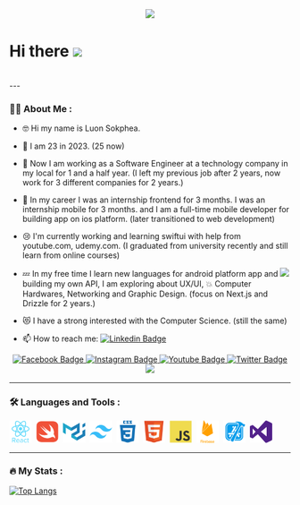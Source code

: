 <div id="header" align="center">
  <img src="https://media.giphy.com/media/smGCEo5zsAXtK4bqAT/giphy.gif" width="400"/>
</div>
<h1>
  Hi there
  <img src="https://media.giphy.com/media/hvRJCLFzcasrR4ia7z/giphy.gif" width="30px"/>
</h1>
<div id="body" align="center">
  <img src="https://komarev.com/ghpvc/?username=phea3&style=flat-square&color=blue" alt=""/>
</div>
---

### :man_technologist: About Me :

- :nerd_face: Hi my name is Luon Sokphea.

- :partying_face: I am 23 in 2023. (25 now)
  
- :robot: Now I am working as a Software Engineer at a technology company in my local for 1 and a half year. (I left my previous job after 2 years, now work for 3 different companies for 2 years.)
  
- :clown_face: In my career I was an internship frontend for 3 months. I was an internship mobile for 3 months. and I am a full-time mobile developer for building app on ios platform. (later transitioned to web development)
  
- :cry: I'm currently working and learning swiftui with help from youtube.com, udemy.com. (I graduated from university recently and still learn from online courses)

- :zzz: In my free time I learn new languages for android platform app and <img src="https://media.giphy.com/media/WUlplcMpOCEmTGBtBW/giphy.gif" width="30"> building my own API, I am exploring about UX/UI, :collision: Computer Hardwares, Networking and Graphic Design. (focus on Next.js and Drizzle for 2 years.)

- :heart_eyes_cat: I have a strong interested with the Computer Science. (still the same)

- :mailbox: How to reach me: [![Linkedin Badge](https://img.shields.io/badge/Gmail-white?style=for-the-badge&logo=gmail&logoColor=red)](your-linkedin-url)
  
<div id="badges" align="center">
   <a href="https://www.facebook.com/profile.php?id=100005842298879">
    <img src="https://img.shields.io/badge/Facebook-blue?style=for-the-badge&logo=facebook&logoColor=white" alt="Facebook Badge"/>
  </a>
  <a href="your-linkedin-URL">
    <img src="https://img.shields.io/badge/Instagram-E4405F?style=for-the-badge&logo=instagram&logoColor=white" alt="Instagram Badge"/>
  </a>
  <a href="your-youtube-URL">
    <img src="https://img.shields.io/badge/YouTube-red?style=for-the-badge&logo=youtube&logoColor=white" alt="Youtube Badge"/>
  </a>
  <a href="your-twitter-URL">
    <img src="https://img.shields.io/badge/Twitter-blue?style=for-the-badge&logo=twitter&logoColor=white" alt="Twitter Badge"/>
  </a>
</div>

<div align="center">
  <img src="https://media.giphy.com/media/HLB0nLA36GCCo6JuB5/giphy.gif" width="600"/>
</div>

---

### :hammer_and_wrench: Languages and Tools :

<div>
<!--   <img src="https://github.com/devicons/devicon/blob/master/icons/java/java-original-wordmark.svg" title="Java" alt="Java" width="40" height="40"/>&nbsp; -->
  <img src="https://github.com/devicons/devicon/blob/master/icons/react/react-original-wordmark.svg" title="React" alt="React" width="40" height="40"/>&nbsp;
  <img src="https://github.com/devicons/devicon/blob/master/icons/swift/swift-original.svg" title="Swift" alt="Swift" width="40" height="40"/>&nbsp;
  <img src="https://github.com/devicons/devicon/blob/master/icons/materialui/materialui-original.svg" title="Material UI" alt="Material UI" width="40" height="40"/>&nbsp;
<!--   <img src="https://github.com/devicons/devicon/blob/master/icons/flutter/flutter-original.svg" title="Flutter" alt="Flutter" width="40" height="40"/>&nbsp; -->
  <img src="https://github.com/devicons/devicon/blob/master/icons/tailwindcss/tailwindcss-plain.svg" title="Tailwindcss" alt="Tailwindcss" width="40" height="40"/>&nbsp;
  <img src="https://github.com/devicons/devicon/blob/master/icons/css3/css3-plain-wordmark.svg"  title="CSS3" alt="CSS" width="40" height="40"/>&nbsp;
  <img src="https://github.com/devicons/devicon/blob/master/icons/html5/html5-original.svg" title="HTML5" alt="HTML" width="40" height="40"/>&nbsp;
  <img src="https://github.com/devicons/devicon/blob/master/icons/javascript/javascript-original.svg" title="JavaScript" alt="JavaScript" width="40" height="40"/>&nbsp;
  <img src="https://github.com/devicons/devicon/blob/master/icons/firebase/firebase-plain-wordmark.svg" title="Firebase" alt="Firebase" width="40" height="40"/>&nbsp;
  <img src="https://github.com/devicons/devicon/blob/master/icons/xcode/xcode-plain.svg" title="Xcode"  alt="Xcode" width="40" height="40"/>&nbsp;
<!--   <img src="https://github.com/devicons/devicon/blob/master/icons/mysql/mysql-original-wordmark.svg" title="MySQL"  alt="MySQL" width="40" height="40"/>&nbsp; -->
<!--   <img src="https://github.com/devicons/devicon/blob/master/icons/nodejs/nodejs-original-wordmark.svg" title="NodeJS" alt="NodeJS" width="40" height="40"/>&nbsp; -->
<!--   <img src="https://github.com/devicons/devicon/blob/master/icons/vuejs/vuejs-original-wordmark.svg" title="Vue" alt="Vue" width="40" height="40"/>&nbsp; -->
<!--   <img src="https://github.com/devicons/devicon/blob/master/icons/laravel/laravel-plain-wordmark.svg" title="Laravel" alt="Laravel" width="40" height="40"/>&nbsp; -->
<!--    <img src="https://github.com/devicons/devicon/blob/master/icons/dot-net/dot-net-original-wordmark.svg" title="Net" alt="Net" width="40" height="40"/>&nbsp; -->
<!--    <img src="https://github.com/devicons/devicon/blob/master/icons/androidstudio/androidstudio-original.svg" title="Android" alt="Android" width="40" height="40"/>&nbsp; -->
  <img src="https://github.com/devicons/devicon/blob/master/icons/visualstudio/visualstudio-plain.svg" title="VS" alt="VS" width="40" height="40"/>&nbsp;
<!--   <img src="https://github.com/devicons/devicon/blob/master/icons/docker/docker-original-wordmark.svg" title="Net" alt="Docker" width="Docker" height="40"/>&nbsp; -->
<!--   <img src="https://github.com/devicons/devicon/blob/master/icons/git/git-original-wordmark.svg" title="Git" alt="Git" width="40" height="40"/> -->
</div>

---

### :fire: My Stats :
<!--
[![GitHub Streak](http://github-readme-streak-stats.herokuapp.com?user=phea3&theme=dark&background=000000)](https://git.io/streak-stats)
-->

[![Top Langs](https://github-readme-stats.vercel.app/api/top-langs/?username=phea3&layout=compact&theme=vision-friendly-dark)](https://github.com/anuraghazra/github-readme-stats)
